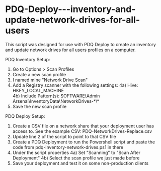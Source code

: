 # PDQ-Deploy---inventory-and-update-network-drives-for-all-users
This script was designed for use with PDQ Deploy to create an inventory and update network drives for all users profiles on a computer.


PDQ Inventory Setup:
1) Go to Options > Scan Profiles
2) Create a new scan profile
3) I named mine "Network Drive Scan"
4) Add a Registry scanner with the following settings:
4a) Hive: HKEY_LOCAL_MACHINE    
4b) Include Pattern(s): SOFTWARE\Admin Arsenal\InventoryData\NetworkDrives-\*\\\*
5) Save the new scan profile

PDQ Deploy Setup:
1) Create a CSV file on a network share that your deployment user has access to. See the example CSV: PDQ-NetworkDrives-Replace.csv
2) Update line 2 of the script to point to that CSV file
3) Create a PDQ Deployment to run the Powershell script and paste the code from pdq-inventory-network-drives.ps1 in there
4) Under the script properties 
4a) Set "Scanning" to "Scan After Deployment"
4b) Select the scan profile we just made before
5) Save your deployment and test it on some non-production clients
